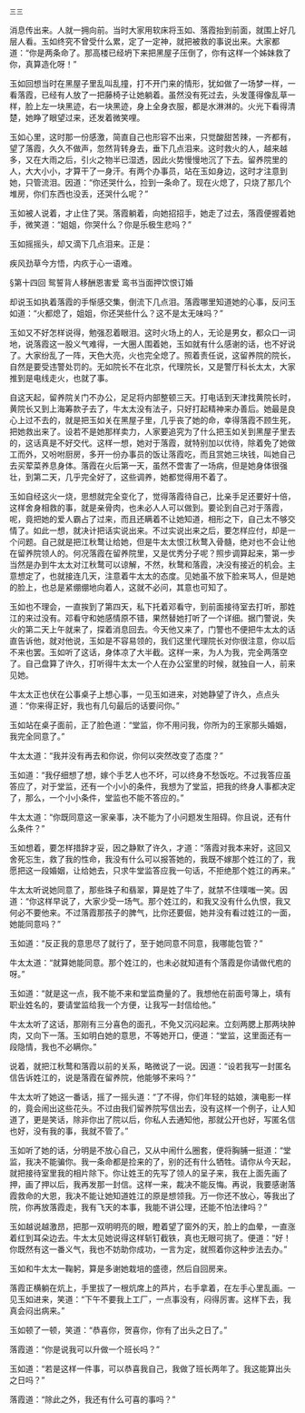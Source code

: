     三三 

   消息传出来。人就一拥向前。当时大家用软床将玉如、落霞抬到前面，就围上好几层人看。玉如终究不曾受什么累，定了一定神，就把被救的事说出来。大家都道：“你是两条命了。那高楼已经坍下来把黑屋子压倒了，你有这样一个姊妹救了你，真算造化呀！”

   玉如回想当时在黑屋子里乱叫乱撞，打不开门来的情形，犹如做了一场梦一样，一看落霞，已经有人放了一把藤椅子让她躺着。虽然没有死过去，头发蓬得像乱草一样，脸上左一块黑迹，右一块黑迹，身上全身衣服，都是水淋淋的。火光下看得清楚，她睁了眼望过来，还发着微笑哩。

   玉如心里，这时那一份感激，简直自己也形容不出来，只觉酸甜苦辣，一齐都有，望了落霞，久久不做声，忽然背转身去，垂下几点泪来。这时救火的人，越来越多，又在大雨之后，引火之物半已湿透，因此火势慢慢地沉了下去。留养院里的人，大大小小，才算干了一身汗。有两个办事员，站在玉如身边，这时才注意到她，只管流泪。因道：“你还哭什么，捡到一条命了。现在火熄了，只烧了那几个堆房，你们东西也没丢，还哭什么呢？”

   玉如被人说着，才止住了哭。落霞躺着，向她招招手，她走了过去，落霞便握着她手，微笑道：“姐姐，你哭什么？你是乐极生悲吗？”

   玉如摇摇头，却又滴下几点泪来。正是：

   疾风劲草今方悟，内疚于心一语难。

   §第十四回 鸳誓背人移酬恩害爱 鸾书当面押饮恨订婚

   却说玉如执着落霞的手惭感交集，倒流下几点泪。落霞哪里知道她的心事，反问玉如道：“火都熄了，姐姐，你还哭些什么？这不是太无味吗？”

   玉如又不好怎样说得，勉强忍着眼泪。这时火场上的人，无论是男女，都众口一词地，说落霞这一股义气难得，一大圈人围着她，玉如就有什么感谢的话，也不好说了。大家纷乱了一阵，天色大亮，火也完全熄了。照着责任说，这留养院的院长，自然是要受违警处罚的。无如院长不在北京，代理院长，又是警厅科长太太，大家推到是电线走火，也就了事。

   自这天起，留养院关门不办公，足足将内部整顿三天。打电话到天津找黄院长时，黄院长又到上海筹款子去了，牛太太没有法子，只好打起精神来办善后。她最是良心上过不去的，就是把玉如关在黑屋子里，几乎丧了她的命，幸得落霞不顾生死，把她救出来了。设若不是她那样卖力，人家要追究为了什么把玉如关到黑屋子里去的，这话真是不好交代。这样一想，她对于落霞，就特别加以优待，除着免了她做工而外，又吩咐厨房，多开一份办事员的饭让落霞吃，而且赏她三块钱，叫她自己去买荤菜养息身体。落霞在火后第一天，虽然不啻害了一场病，但是她身体很强壮，到第二天，几乎完全好了，这些调养，她都觉得用不着了。

   玉如自经这火一烧，思想就完全变化了，觉得落霞待自己，比亲手足还要好十倍，这样舍身相救的事，就是亲骨肉，也未必人人可以做到。要论到自己对于落霞，呢，竟把她的爱人霸占了过来，而且还瞒着不让她知道，相形之下，自己太不够交情了。如此一想，就决计把话实说出来。不过实说出来之后，要怎样应付，却是一个问题。自己就是把江秋鹜让给她，但是牛太太恨江秋鹜入骨髓，绝对也不会让他在留养院领人的。何况落霞在留养院里，又是优秀分子呢？照步调算起来，第一步当然是办到牛太太对江秋鹜可以谅解，不然，秋鹜和落霞，决没有接近的机会。主意想定了，也就接连几天，注意着牛太太的态度。见她虽不放下脸来骂人，但是她的脸上，也总是紧绷绷地向着人，这就不必问，其意也可知了。

   玉如也不理会，一直挨到了第四天，私下托着邓看守，到前面接待室去打听，那姓江的来过没有。邓看守和她感情原不错，果然替她打听了一个详细。据门警说，失火的第二天上午就来了，探着消息回去。今天他又来了，门警也不便把牛太太的话直告诉他，就对他说，玉如是不容易领的，我们这里代理院长对你很注意，你以后不来也罢。玉如听了这话，身体凉了大半截。这样一来，为人为我，完全两落空了。自己盘算了许久，打听得牛太太一个人在办公室里的时候，就独自一人，前来见她。

   牛太太正也伏在公事桌子上想心事，一见玉如进来，对她静望了许久，点点头道：“你来得正好，我也有几句最后的话要问你。”

   玉如站在桌子面前，正了脸色道：“堂监，你不用问我，你所为的王家那头婚姻，我完全同意了。”

   牛太太道：“我并没有再去和你说，你何以突然改变了态度？”

   玉如道：“我仔细想了想，嫁个手艺人也不坏，可以终身不愁饭吃。不过我答应虽答应了，对于堂监，还有一个小小的条件，我想为了堂监，把我的终身人事都决定了，那么，一个小小条件，堂监也不能不答应的。”

   牛太太道：“你既同意这一家亲事，决不能为了小问题发生阻碍。你且说，还有什么条件？”

   玉如想着，要怎样措辞才妥，因之静默了许久，才道：“落霞对我本来好，这回又舍死忘生，救了我的性命，我没有什么可以报答她的，我既不嫁那个姓江的了，我愿把这一段婚姻，让给她去，只求牛堂监答应我一句话，不拒绝那个姓江的再来。”

   牛太太听说她同意了，那些珠子和翡翠，算是姓了牛了，就禁不住噗嗤一笑。因道：“你这样早说了，大家少受一场气。那个姓江的，和我又没有什么仇恨，我又何必不要他来。不过落霞那孩子的脾气，比你还要倔，她并没有看过姓江的一面，她能同意吗？”

   玉如道：“反正我的意思尽了就行了，至于她同意不同意，我哪能包管？”

   牛太太道：“就算她能同意。那个姓江的，也未必就知道有个落霞是你请做代庖的呀。”

   玉如道：“就是这一点，我不能不来和堂监商量的了。我想他在前面号簿上，填有职业姓名的，要请堂监给我一个方便，让我写一封信给他。”

   牛太太听了这话，那刚有三分喜色的面孔，不免又沉闷起来。立刻两腮上那两块肿肉，又向下一落。玉如明白她的意思，不等她开口，便道：“堂监，这里面还有一段隐情，我也不必瞒你。”

   说着，就把江秋鹜和落霞以前的关系，略微说了一说。因道：“设若我写一封匿名信告诉姓江的，说是落霞在留养院，他能够不来吗？”

   牛太太听了她这一番话，摇了一摇头道：“了不得，你们年轻的姑娘，演电影一样的，竟会闹出这些花头。不过由我们留养院写信出去，没有这样一个例子，让人知道了，更是笑话，除非你出了院以后，你私人去通知他，那就公开也好，写匿名信也好，没有我的事，我就不管了。”

   玉如听了她的话，分明是不放心自己，又从中闹什么圈套，便将胸脯一挺道：“堂监，我决不能骗你。我一条命都是捡来的了，别的还有什么牺牲。请你从今天起，就把接待室里我的相片除下。你让姓王的先写了领人的呈子来，我在上面先画了押，画了押以后，我再发那一封信。这样一来，裁决不能反悔。再说，我要感谢落霞救命的大恩，我决不能让她知道姓江的原是想领我。万一你还不放心，等我出了院，你再放落霞走，我有飞天的本事，我能不讲公理，还能不怕法律吗？”

   玉如越说越激昂，把那一双明明亮的眼，瞪着望了窗外的天，脸上的血晕，一直涨着红到耳朵边去。牛太太见她说得这样斩钉截铁，真也无眼可挑了。便道：“好！你既然有这一番义气，我也不妨助你成功，一言为定，就照着你这种步法去办。”

   玉如和牛太太一鞠躬，算是多谢她栽培的盛德，然后自回房来。

   落霞正横躺在炕上，手里拔了一根炕席上的芦片，右手拿着，在左手心里乱画。一见玉如进来，笑道：“下午不要我上工厂，一点事没有，闷得厉害。这样下去，我真会闷出病来。”

   玉如顿了一顿，笑道：“恭喜你，贺喜你，你有了出头之日了。”

   落霞道：“你是说我可以升做一个班长吗？”

   玉如道：“若是这样一件事，可以恭喜我自己，我做了班长两年了。我这能算出头之日吗？”

   落霞道：“除此之外，我还有什么可喜的事吗？”

